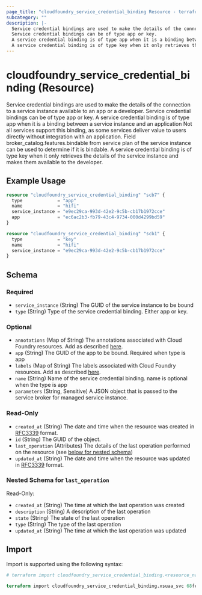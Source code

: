 ```yaml
---
page_title: "cloudfoundry_service_credential_binding Resource - terraform-provider-cloudfoundry"
subcategory: ""
description: |-
  Service credential bindings are used to make the details of the connection to a service instance available to an app or a developer.
  Service credential bindings can be of type app or key.
  A service credential binding is of type app when it is a binding between a service instance and an application Not all services support this binding, as some services deliver value to users directly without integration with an application. Field broker_catalog.features.bindable from service plan of the service instance can be used to determine if it is bindable.
  A service credential binding is of type key when it only retrieves the details of the service instance and makes them available to the developer.
---
```


# cloudfoundry_service_credential_binding (Resource)

Service credential bindings are used to make the details of the connection to a service instance available to an app or a developer.
		Service credential bindings can be of type app or key.
		A service credential binding is of type app when it is a binding between a service instance and an application Not all services support this binding, as some services deliver value to users directly without integration with an application. Field broker_catalog.features.bindable from service plan of the service instance can be used to determine if it is bindable.
		A service credential binding is of type key when it only retrieves the details of the service instance and makes them available to the developer.

## Example Usage

```terraform
resource "cloudfoundry_service_credential_binding" "scb7" {
  type             = "app"
  name             = "hifi"
  service_instance = "e9ec29ca-993d-42e2-9c5b-cb17b1972cce"
  app              = "ec6ac2b3-fb79-43c4-9734-000d4299bd59"
}

resource "cloudfoundry_service_credential_binding" "scb1" {
  type             = "key"
  name             = "hifi"
  service_instance = "e9ec29ca-993d-42e2-9c5b-cb17b1972cce"
}
```

<!-- schema generated by tfplugindocs -->
## Schema

### Required

- `service_instance` (String) The GUID of the service instance to be bound
- `type` (String) Type of the service credential binding. Either app or key.

### Optional

- `annotations` (Map of String) The annotations associated with Cloud Foundry resources. Add as described [here](https://docs.cloudfoundry.org/adminguide/metadata.html#-view-metadata-for-an-object).
- `app` (String) The GUID of the app to be bound. Required when type is app
- `labels` (Map of String) The labels associated with Cloud Foundry resources. Add as described [here](https://docs.cloudfoundry.org/adminguide/metadata.html#-view-metadata-for-an-object).
- `name` (String) Name of the service credential binding. name is optional when the type is app
- `parameters` (String, Sensitive) A JSON object that is passed to the service broker for managed service instance.

### Read-Only

- `created_at` (String) The date and time when the resource was created in [RFC3339](https://www.ietf.org/rfc/rfc3339.txt) format.
- `id` (String) The GUID of the object.
- `last_operation` (Attributes) The details of the last operation performed on the resource (see [below for nested schema](#nestedatt--last_operation))
- `updated_at` (String) The date and time when the resource was updated in [RFC3339](https://www.ietf.org/rfc/rfc3339.txt) format.

<a id="nestedatt--last_operation"></a>
### Nested Schema for `last_operation`

Read-Only:

- `created_at` (String) The time at which the last operation was created
- `description` (String) A description of the last operation
- `state` (String) The state of the last operation
- `type` (String) The type of the last operation
- `updated_at` (String) The time at which the last operation was updated

## Import

Import is supported using the following syntax:

```terraform
# terraform import cloudfoundry_service_credential_binding.<resource_name> <service_credential_binding_guid>

terraform import cloudfoundry_service_credential_binding.xsuaa_svc 68fea1b6-11b9-4737-ad79-74e49832533f
```